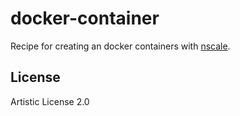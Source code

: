 docker-container
=================

Recipe for creating an docker containers with
[nscale](http://github.com/nearform/nscale).

License
-------

Artistic License 2.0
